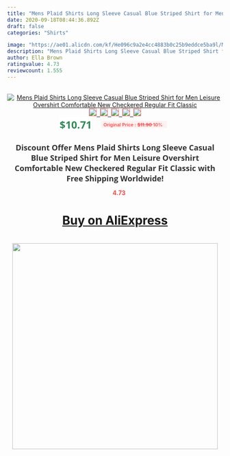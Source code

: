 ```yaml
---
title: "Mens Plaid Shirts Long Sleeve Casual Blue Striped Shirt for Men Leisure Overshirt Comfortable New Checkered Regular Fit Classic"
date: 2020-09-18T08:44:36.892Z
draft: false
categories: "Shirts"

image: "https://ae01.alicdn.com/kf/He096c9a2e4cc4883b0c25b9eddce5ba9l/Mens-Plaid-Shirts-Long-Sleeve-Casual-Blue-Striped-Shirt-for-Men-Leisure-Overshirt-Comfortable-New-Checkered.jpg"
description: "Mens Plaid Shirts Long Sleeve Casual Blue Striped Shirt for Men Leisure Overshirt Comfortable New Checkered Regular Fit Classic"
author: Ella Brown
ratingvalue: 4.73
reviewcount: 1.555
---
```

<br>
<div style="text-align: center;">
<a href="https://s.click.aliexpress.com/e/_AnBpJr" target="_blank" rel="nofollow noopener noreferrer"><img alt="Mens Plaid Shirts Long Sleeve Casual Blue Striped Shirt for Men Leisure Overshirt Comfortable New Checkered Regular Fit Classic" class="magnifier-image" src="https://ae01.alicdn.com/kf/He096c9a2e4cc4883b0c25b9eddce5ba9l/Mens-Plaid-Shirts-Long-Sleeve-Casual-Blue-Striped-Shirt-for-Men-Leisure-Overshirt-Comfortable-New-Checkered.jpg_640x640.jpg">
<br>
<img style="border:1px solid salmon" src="https://ae01.alicdn.com/kf/He096c9a2e4cc4883b0c25b9eddce5ba9l/Mens-Plaid-Shirts-Long-Sleeve-Casual-Blue-Striped-Shirt-for-Men-Leisure-Overshirt-Comfortable-New-Checkered.jpg_120x120.jpg">&nbsp;&nbsp;<img style="border:1px solid salmon" src="https://ae01.alicdn.com/kf/H2104698249994d59a8946d581dc1ae1ev/Mens-Plaid-Shirts-Long-Sleeve-Casual-Blue-Striped-Shirt-for-Men-Leisure-Overshirt-Comfortable-New-Checkered.jpg_120x120.jpg">&nbsp;&nbsp;<img style="border:1px solid salmon" src="https://ae01.alicdn.com/kf/Hf962e490148e45b38f47dfd8fdd84d9fX/Mens-Plaid-Shirts-Long-Sleeve-Casual-Blue-Striped-Shirt-for-Men-Leisure-Overshirt-Comfortable-New-Checkered.jpg_120x120.jpg">&nbsp;&nbsp;<img style="border:1px solid salmon" src="https://ae01.alicdn.com/kf/H2a561bab1f544bb195e51724ef870fb9G/Mens-Plaid-Shirts-Long-Sleeve-Casual-Blue-Striped-Shirt-for-Men-Leisure-Overshirt-Comfortable-New-Checkered.jpg_120x120.jpg">&nbsp;&nbsp;<img style="border:1px solid salmon" src="https://ae01.alicdn.com/kf/H7a6ed1cf5726486a8747e26753117c68w/Mens-Plaid-Shirts-Long-Sleeve-Casual-Blue-Striped-Shirt-for-Men-Leisure-Overshirt-Comfortable-New-Checkered.jpg_120x120.jpg"></a></div><br0>
<div style="text-align: center;"><span style="background-color: white; border: 0px; box-sizing: border-box; color: seagreen; display: inline-block; font-family: &quot;open sans&quot; , &quot;arial&quot; , &quot;helvetica&quot; , sans-serif , &quot;heiti&quot;; font-size: 24px; font-stretch: inherit; font-weight: 700; line-height: inherit; margin: 0px 10px 0px 0px; padding: 0px; vertical-align: middle;">$10.71 </span>
<span style="background: rgb(255 , 241 , 241); border-radius: 3px; border: 0px; box-sizing: border-box; color: #ff4747; display: inline-block; font-family: inherit; font-size: 12px; font-stretch: inherit; font-style: inherit; font-variant: inherit; font-weight: 600; line-height: inherit; margin: 0px; padding: 2px 5px; transform: scale(0.9); vertical-align: middle;">Original Price : <b style="text-decoration: line-through;">$11.90 </b> 10%&nbsp;&nbsp;</span></div>
<h1 style="color: #333333; display: inline-block; font-family: &quot;open sans&quot; , &quot;arial&quot; , &quot;helvetica&quot; , sans-serif , &quot;heiti&quot;; font-size: 18px; font-stretch: inherit; font-weight: 700; text-align: center;">Discount Offer Mens Plaid Shirts Long Sleeve Casual Blue Striped Shirt for Men Leisure Overshirt Comfortable New Checkered Regular Fit Classic with Free Shipping Worldwide!</h1>
<div style="color: #ff4747; text-align: center;">
<img src="https://4.bp.blogspot.com/-M0ZcTcb-5uY/XleCXlxnR4I/AAAAAAAAAEc/OrjgMkXV1oMQFaCRZj5HQwOCBcu3w1FegCPcBGAYYCw/s1600/star.png" style="height: 15px;">&nbsp;<b>4.73</b></div>
<div class="button_cont" align="center"><a class="buynow_a" href="https://s.click.aliexpress.com/e/_AnBpJr" target="_blank" rel="nofollow noopener noreferrer"><H1>Buy on AliExpress</H1></a></div><br>
<div class="separator" style="clear: both; text-align: center;">
<img src="https://lh3.googleusercontent.com/-pTy5HemUv9M/XlePHvY0dAI/AAAAAAAAAE4/0nX5iRUoIWY8eMW9Dpxeirr157OZliDIgCLcBGAsYHQ/s1600/badge.gif" width="480">
</div>

